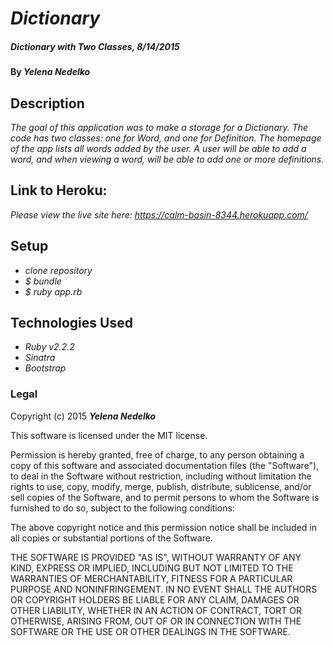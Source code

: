 # _Dictionary_

##### _Dictionary with Two Classes, 8/14/2015_

#### By _**Yelena Nedelko**_

## Description

_The goal of this application was to make a storage for a Dictionary. The code has two classes: one for Word, and one for Definition. The homepage of the app lists all words added by the user. A user will be able to add a word, and when viewing a word, will be able to add one or more definitions._

## Link to Heroku:

_Please view the live site here: https://calm-basin-8344.herokuapp.com/_

## Setup

* _clone repository_
* _$ bundle_
* _$ ruby app.rb_


## Technologies Used

* _Ruby v2.2.2_
* _Sinatra_
* _Bootstrap_


### Legal

Copyright (c) 2015 **_Yelena Nedelko_**

This software is licensed under the MIT license.

Permission is hereby granted, free of charge, to any person obtaining a copy
of this software and associated documentation files (the "Software"), to deal
in the Software without restriction, including without limitation the rights
to use, copy, modify, merge, publish, distribute, sublicense, and/or sell
copies of the Software, and to permit persons to whom the Software is
furnished to do so, subject to the following conditions:

The above copyright notice and this permission notice shall be included in
all copies or substantial portions of the Software.

THE SOFTWARE IS PROVIDED "AS IS", WITHOUT WARRANTY OF ANY KIND, EXPRESS OR
IMPLIED, INCLUDING BUT NOT LIMITED TO THE WARRANTIES OF MERCHANTABILITY,
FITNESS FOR A PARTICULAR PURPOSE AND NONINFRINGEMENT. IN NO EVENT SHALL THE
AUTHORS OR COPYRIGHT HOLDERS BE LIABLE FOR ANY CLAIM, DAMAGES OR OTHER
LIABILITY, WHETHER IN AN ACTION OF CONTRACT, TORT OR OTHERWISE, ARISING FROM,
OUT OF OR IN CONNECTION WITH THE SOFTWARE OR THE USE OR OTHER DEALINGS IN
THE SOFTWARE.
